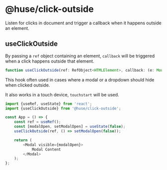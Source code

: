 # @huse/click-outside

Listen for clicks in document and trigger a callback when it happens outside an element.

## useClickOutside

By passing a `ref` object containing an element, `callback` will be triggered when a click happens outside that element.

```typescript
function useClickOutside(ref: RefObject<HTMLElement>, callback: (e: MouseEvent | TouchEvent) => void)
```

This hook often used in cases where a modal or a dropdown should hide when clicked outside.

It also works in a touch device, `touchstart` will be used.

```javascript
import {useRef, useState} from 'react';
import {useClickOutside} from '@huse/click-outside';

const App = () => {
    const ref = useRef();
    const [modalOpen, setModalOpen] = useState(false);
    useClickOutside(ref, () => setModalOpen(false));

    return (
        <Modal visible={modalOpen}>
            Modal Content
        </Modal>
    );
};
```
